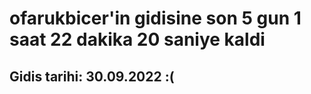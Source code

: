 # ofarukbicer'in gidisine son 5 gun 1 saat 22 dakika 20 saniye kaldi

## Gidis tarihi: 30.09.2022 :(